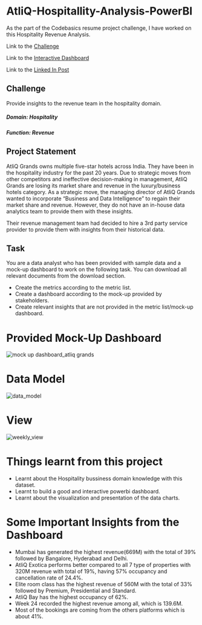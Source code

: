 # AtliQ-Hospitallity-Analysis-PowerBI
As the part of the Codebasics resume project challenge, I have worked on this Hospitality Revenue Analysis.

Link to the [Challenge](https://codebasics.io/event/codebasics-resume-project-challenge)

Link to the [Interactive Dashboard](https://www.novypro.com/project/atliqhospitalityrevenue)

Link to the [Linked In Post](https://www.linkedin.com/posts/krishna-agrawal-018885203_codebasicsresumechallenge-codebasics-codebasicsresumechallenge-activity-7028787126691385345-HKrr?utm_source=share&utm_medium=member_desktop)

## Challenge
Provide insights to the revenue team in the hospitality domain.
##### Domain: Hospitality 
##### Function: Revenue


## Project Statement
AtliQ Grands owns multiple five-star hotels across India. They have been in the hospitality industry for the past 20 years. Due to strategic moves from other 
competitors and ineffective decision-making in management, AtliQ Grands are losing its market share and revenue in the luxury/business hotels category. 
As a strategic move, the managing director of AtliQ Grands wanted to incorporate “Business and Data Intelligence” to regain their market share and revenue. 
However, they do not have an in-house data analytics team to provide them with these insights.

Their revenue management team had decided to hire a 3rd party service provider to provide them with insights from their historical data.

## Task
You are a data analyst who has been provided with sample data and a mock-up dashboard to work on the following task. You can download all relevant documents 
from the download section.

 - Create the metrics according to the metric list.
 - Create a dashboard according to the mock-up provided by stakeholders.
 - Create relevant insights that are not provided in the metric list/mock-up dashboard.
 
 
 # Provided Mock-Up Dashboard
 ![mock up dashboard_atliq grands](https://user-images.githubusercontent.com/82700277/217052423-67fc7d75-78ba-48fd-8481-363ea7405eba.png)

 
 # Data Model
 ![data_model](https://user-images.githubusercontent.com/82700277/217052543-15bc8ab9-eaa6-477a-bdd7-9f00240b398d.png)

# View 
![weekly_view](https://user-images.githubusercontent.com/82700277/217052604-d987f0da-6e14-41cc-9b9d-34234309b041.png)

# Things learnt from this project
 - Learnt about the Hospitality bussiness domain knowledge with this dataset.
 - Learnt to build a good and interactive powerbi dashboard.
 - Learnt about the visualization and presentation of the data charts.

# Some Important Insights from the Dashboard
 - Mumbai has generated the highest revenue(669M) with the total of 39% followed by Bangalore, Hyderabad and Delhi.
 - AtliQ Exotica performs better compared to all 7 type of properties with 320M revenue with total of 19%, having 57% occupancy and cancellation rate of 24.4%.
 - Elite room class has the highest revenue of 560M with the total of 33% followed by Premium, Presidential and Standard.
 - AtliQ Bay has the highest occupancy of 62%.
 - Week 24 recorded the highest revenue among all, which is 139.6M.
 - Most of the bookings are coming from the others platforms which is about 41%.
